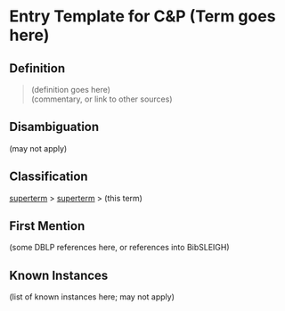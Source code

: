 # Entry Template for C&P (Term goes here)
## Definition
> (definition goes here)  
(commentary, or link to other sources)
## Disambiguation
(may not apply)
## Classification
[superterm](file.md) \> [superterm](file.md) \> (this term)
## First Mention
(some DBLP references here, or references into BibSLEIGH)
## Known Instances
(list of known instances here; may not apply)
